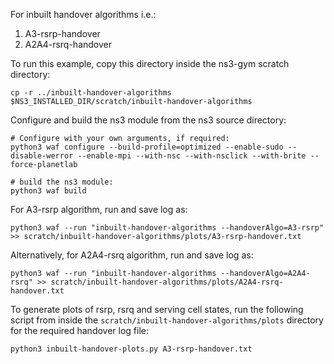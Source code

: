 For inbuilt handover algorithms i.e.:

1. A3-rsrp-handover
2. A2A4-rsrq-handover

To run this example, copy this directory inside the ns3-gym scratch directory:
```
cp -r ../inbuilt-handover-algorithms $NS3_INSTALLED_DIR/scratch/inbuilt-handover-algorithms
```

Configure and build the ns3 module from the ns3 source directory:
```
# Configure with your own arguments, if required:
python3 waf configure --build-profile=optimized --enable-sudo --disable-werror --enable-mpi --with-nsc --with-nsclick --with-brite --force-planetlab

# build the ns3 module:
python3 waf build
```


For A3-rsrp algorithm, run and save log as:
```
python3 waf --run "inbuilt-handover-algorithms --handoverAlgo=A3-rsrp" >> scratch/inbuilt-handover-algorithms/plots/A3-rsrp-handover.txt
```

Alternatively, for A2A4-rsrq algorithm, run and save log as:
```
python3 waf --run "inbuilt-handover-algorithms --handoverAlgo=A2A4-rsrq" >> scratch/inbuilt-handover-algorithms/plots/A2A4-rsrq-handover.txt
```

To generate plots of rsrp, rsrq and serving cell states, run the following script from inside the `scratch/inbuilt-handover-algorithms/plots` directory for the required handover log file:
```
python3 inbuilt-handover-plots.py A3-rsrp-handover.txt
```
